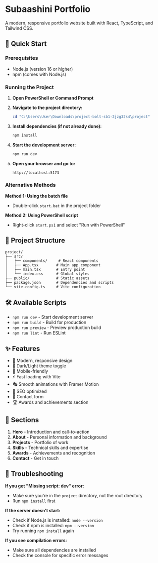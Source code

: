 # Subaashini Portfolio

A modern, responsive portfolio website built with React, TypeScript, and Tailwind CSS.

## 🚀 Quick Start

### Prerequisites
- Node.js (version 16 or higher)
- npm (comes with Node.js)

### Running the Project

1. **Open PowerShell or Command Prompt**

2. **Navigate to the project directory:**
   ```powershell
   cd "C:\Users\User\Downloads\project-bolt-sb1-2jzg32s4\project"
   ```

3. **Install dependencies (if not already done):**
   ```powershell
   npm install
   ```

4. **Start the development server:**
   ```powershell
   npm run dev
   ```

5. **Open your browser and go to:**
   ```
   http://localhost:5173
   ```

### Alternative Methods

**Method 1: Using the batch file**
- Double-click `start.bat` in the project folder

**Method 2: Using PowerShell script**
- Right-click `start.ps1` and select "Run with PowerShell"

## 📁 Project Structure

```
project/
├── src/
│   ├── components/     # React components
│   ├── App.tsx        # Main app component
│   ├── main.tsx       # Entry point
│   └── index.css      # Global styles
├── public/            # Static assets
├── package.json       # Dependencies and scripts
└── vite.config.ts     # Vite configuration
```

## 🛠️ Available Scripts

- `npm run dev` - Start development server
- `npm run build` - Build for production
- `npm run preview` - Preview production build
- `npm run lint` - Run ESLint

## ✨ Features

- 🎨 Modern, responsive design
- 🌙 Dark/Light theme toggle
- 📱 Mobile-friendly
- ⚡ Fast loading with Vite
- 🎭 Smooth animations with Framer Motion
- 🎯 SEO optimized
- 📧 Contact form
- 🏆 Awards and achievements section

## 🎯 Sections

1. **Hero** - Introduction and call-to-action
2. **About** - Personal information and background
3. **Projects** - Portfolio of work
4. **Skills** - Technical skills and expertise
5. **Awards** - Achievements and recognition
6. **Contact** - Get in touch

## 🔧 Troubleshooting

**If you get "Missing script: dev" error:**
- Make sure you're in the `project` directory, not the root directory
- Run `npm install` first

**If the server doesn't start:**
- Check if Node.js is installed: `node --version`
- Check if npm is installed: `npm --version`
- Try running `npm install` again

**If you see compilation errors:**
- Make sure all dependencies are installed
- Check the console for specific error messages
